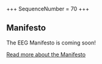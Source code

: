 +++
SequenceNumber = 70
+++

## Manifesto

The EEG Manifesto is coming soon!

[Read more about the Manifesto](/manifesto)